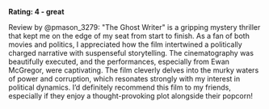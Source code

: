 **Rating: 4 - great**

Review by @pmason_3279: "The Ghost Writer" is a gripping mystery thriller that kept me on the edge of my seat from start to finish. As a fan of both movies and politics, I appreciated how the film intertwined a politically charged narrative with suspenseful storytelling. The cinematography was beautifully executed, and the performances, especially from Ewan McGregor, were captivating. The film cleverly delves into the murky waters of power and corruption, which resonates strongly with my interest in political dynamics. I’d definitely recommend this film to my friends, especially if they enjoy a thought-provoking plot alongside their popcorn!